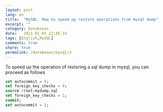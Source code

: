 ```yaml
---
layout: post
lang: en
title:  "MySQL: How to speed up restore operations from mysql dump"
excerpt: ""
category: Databases
date:   2011-01-01 22:45:33
tags: [English,MySQL]
comments: true
share: true
permalink: /databases/mysql/3
---
```


To speed up the operation of restoring a sql dump in mysql, you can proceed as follows

```sql
set autocommit = 0;
set foreign_key_checks = 0;
source /root/mydump.sql
set foreign_key_checks = 1;
commit;
set autocommit = 1;
```
